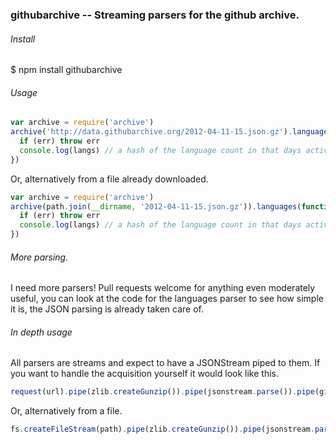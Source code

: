### githubarchive -- Streaming parsers for the github archive.

###### Install

$ npm install githubarchive

###### Usage

```javascript
var archive = require('archive')
archive('http://data.githubarchive.org/2012-04-11-15.json.gz').languages(function (err, langs) {
  if (err) throw err
  console.log(langs) // a hash of the language count in that days activity
})
```

Or, alternatively from a file already downloaded.

```javascript
var archive = require('archive')
archive(path.join(__dirname, '2012-04-11-15.json.gz')).languages(function (err, langs) {
  if (err) throw err
  console.log(langs) // a hash of the language count in that days activity
})
```

###### More parsing.

I need more parsers! Pull requests welcome for anything even moderately useful, you can look at the code for the languages parser to see how simple it is, the JSON parsing is already taken care of.

###### In depth usage

All parsers are streams and expect to have a JSONStream piped to them. If you want to handle the acquisition yourself it would look like this.

```javascript
request(url).pipe(zlib.createGunzip()).pipe(jsonstream.parse()).pipe(githubarchive.languages(function (e, langs) {}))
```

Or, alternatively from a file.

```javascript
fs.createFileStream(path).pipe(zlib.createGunzip()).pipe(jsonstream.parse()).pipe(githubarchive.languages(function (e, langs) {}))
```
